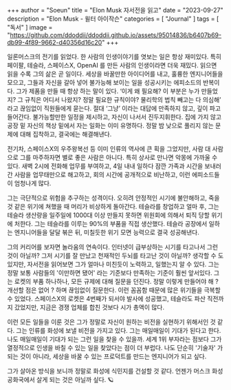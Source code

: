 +++
author = "Soeun"
title = "Elon Musk 자서전을 읽고"
date = "2023-09-27"
description = "Elon Musk - 윌터 아이작슨"
categories = [
    "Journal"
]
tags = [
    "독서"
]
image = "https://github.com/ddoddii/ddoddii.github.io/assets/95014836/b6407b69-db99-4f89-9662-d40356d16c20"
+++

일론머스크의 전기를 읽었다. 한 사람의 인생이야기를 엿보는 일은 항상 재미있다. 특히 페이팔, 테슬라, 스페이스X, OpenAI 를 만든 사람의 인생이라면 더욱 재밌다. 읽으면 읽을 수록 그의 삶은 곧 일이다. 세상을 바꿀만한 아이디어를 내고, 훌륭한 엔지니어들을 모으고, 그들과 자신을 갈아 넣어 불가능해 보이는 일을 성공시키는 에피소드의 반복이다. 그가 제품을 만들 때 항상 하는 말이 있다. ‘이게 왜 필요해? 이 부분은 누가 만들었지? 그 규칙은 어디서 나왔지? 정말 필요한 규칙이야? 물리학의 법칙 빼고는 다 의심해’ 라고 끊임없이 직원들에게 묻는다. 절대 ‘그냥’ 이라는 대답에 만족하지 않고, 깊이 파고 들어간다. 불가능할만한 일정을 제시하고, 자신이 나서서 진두지휘한다. 집에 가지 않고 공장 밑 자신의 책상 밑에서 자는 일화는 이미 유명하다. 정말 밤 낮으로 풀리지 않는 문제에 대해 집착하고, 결국에는 해결해낸다. 

전기차, 스페이스X의 우주왕복선 등 이미 인류의 역사에 큰 획을 그었지만, 사람 대 사람으로 그를 마주하자면 별로 좋은 사람은 아니다. 특히 상사로 만나면 악몽에 가까울 수 있다. 새벽 2시에 전화해 업무를 부여하고, 4일 내내 일하다 잠깐 가족과 시간을 보내러 간 사람을 업무태만으로 해고하고, 회의 시간에 공개적으로 비난하고, 이런 에피소드들이 엄청나게 많다. 

그는 극단적으로 위험을 추구하는 성격이다. 오히려 안정적인 시기에 불안해하고, 죽을 것 같은 위기에 쳐했을 때 머리가 비상하게 돌아간다. 테슬라를 창업하고 얼마 후, 그는 테슬라 생산량을 일주일에 1000대 이상 만들지 못하면 위원회에 의해서 퇴직 당할 위기에 처한다. 그는 테슬라를 이루는 90%의 부품을 직접 생산했다. 테슬라 공장에서 일하는 엔지니어들을 달달 볶은 뒤, 미칠듯한 위기 모면 능력으로 결국 성공해낸다. 

그의 커리어를 보자면 놀라움의 연속이다. 인터넷이 급부상하는 시기를 타고나서 그런 것이 아닐까? 그저 시기를 잘 만났고 천재적인 두뇌를 타고난 것이 아닐까? 생각할 수 도 있지만, 자서전을 읽어보면 그가 얼마나 미친듯이 노력하고, 일했는지 알 수 있다. 그는 정말 보통 사람들의 '이만하면 됐어' 라는 기준보다 만족하는 기준이 훨씬 앞서있다. 그는 로켓의 부품 하나하나, 모든 규제에 대해 질문을 던진다. 정말 이렇게 만들어야 해 ? 개선할 점은 없어 ? 하며 끊임없이 질문한다. 이런 꼼꼼함 때문에 많은 위기들을 극복할 수 있었다. 스페이스X의 로켓은 4번째가 되서야 발사에 성공했고, 테슬라도 파산 직전까지 갔었지만, 지금은 경쟁 업체를 합친 것보다 시가 총액이 많다. 

이런 모든 일들을 이룬 것은 그가 정말로 자신이 원하는 비전을 실현하기 위해서인 것 같다. 그는 인류를 화성에 보낼 비전을 가지고 있다. 그는 매일매일이 기대가 된다고 한다. 나도 매일매일이 기대가 되는 그런 일을 찾을 수 있을까. 세계 1위 부자라는 점보다 그가 열정적으로 인생을 바칠 수 있는 일을 찾았다는 점이 더 부럽다. 나도 단순히 '기술자' 가 되는 것이 아니라, 세상을 바꿀 수 있는 프로덕트를 만드는 엔지니어가 되고 싶다. 

그가 살아온 방식을 보니까 정말로 화성에 식민지를 건설할 것 같다. 언젠가 머스크 화성 공화국에서 살게 되는 것은 아닐까 싶다. 🪐